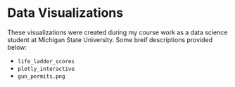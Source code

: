 # Data Visualizations

These visualizations were created during my course work as a data science student at Michigan State University. Some breif descriptions provided below:

* `life_ladder_scores`
* `plotly_interactive`
* `gun_permits.png`
